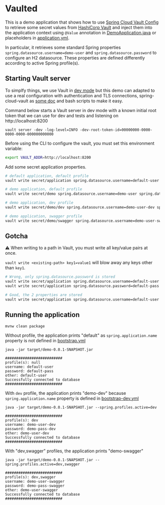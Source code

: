 # Vaulted

This is a demo application that shows how to use [Spring Cloud Vault Config](http://cloud.spring.io/spring-cloud-vault/)
to retrieve some secret values from [HashiCorp Vault](https://www.vaultproject.io/) and inject them into the application
context using `@Value` annotation in [DemoApplication.java](src/main/java/com/example/demo/DemoApplication.java) or
placeholders in [application.yml](src/main/resources/application.yml).

In particular, it retrieves some standard Spring properties `spring.datasource.username=demo-user` and
`spring.datasource.password` to configure an H2 datasource.
These properties are defined differently according to active Spring profile(s).

## Starting Vault server

To simplfy things, we use Vault in [dev mode](https://www.vaultproject.io/docs/concepts/dev-server.html) but this demo can adapted to use a real configuration with authentication and TLS connections, spring-cloud-vault as [some doc](https://github.com/spring-cloud/spring-cloud-vault/blob/master/README.adoc#quick-start) and bash scripts to make it easy.

Command below starts a Vault server in dev mode with a known initial root token that we can use for dev and tests and listening on http://localhost:8200

~~~
vault server -dev -log-level=INFO -dev-root-token-id=00000000-0000-0000-0000-000000000000
~~~

Before using the CLI to configure the vault, you must set this environment variable:

~~~bash
export VAULT_ADDR=http://localhost:8200
~~~

Add some secret application properties.

~~~bash
# default application, default profile
vault write secret/application spring.datasource.username=default-user spring.datasource.password=default-pass

# demo application, default profile
vault write secret/demo spring.datasource.username=demo-user spring.datasource.password=demo-pass

# demo application, dev profile
vault write secret/demo/dev spring.datasource.username=demo-user-dev spring.datasource.password=demo-pass-dev

# demo application, swagger profile
vault write secret/demo/swagger spring.datasource.username=demo-user-swagger spring.datasource.password=demo-pass-swagger
~~~

## Gotcha

:warning: When writing to a path in Vault, you must write all key/value pairs at once. 

`vault write <existing-path> key1=value1` will blow away any keys other than `key1`.

~~~bash
# Wrong, only spring.datasource.password is stored
vault write secret/application spring.datasource.username=default-user
vault write secret/application spring.datasource.password=default-pass

# Good, the 2 properties are stored
vault write secret/application spring.datasource.username=default-user spring.datasource.password=default-pass
~~~

## Running the application

~~~~
mvnw clean package
~~~~

Without profile, the application prints "default" as `spring.application.name` property is not defined in  [bootstrap.yml](src/main/resources/bootstrap.yml)

~~~~
java -jar target/demo-0.0.1-SNAPSHOT.jar

##########################
profile(s): null
username: default-user
password: default-pass
other: default-user
Successfully connected to database
##########################
~~~~

With `dev` profile, the application prints "demo-dev" because `spring.application.name` property is defined in  [bootstrap-dev.yml](src/main/resources/bootstrap-dev.yml)

~~~~
java -jar target/demo-0.0.1-SNAPSHOT.jar --spring.profiles.active=dev

##########################
profile(s): dev
username: demo-user-dev
password: demo-pass-dev
other: demo-user-dev
Successfully connected to database
##########################
~~~~

With "dev,swagger" profiles, the application prints "demo-swagger"

~~~~
java -jar target/demo-0.0.1-SNAPSHOT.jar --spring.profiles.active=dev,swagger

##########################
profile(s): dev,swagger
username: demo-user-swagger
password: demo-pass-swagger
other: demo-user-swagger
Successfully connected to database
##########################
~~~~
